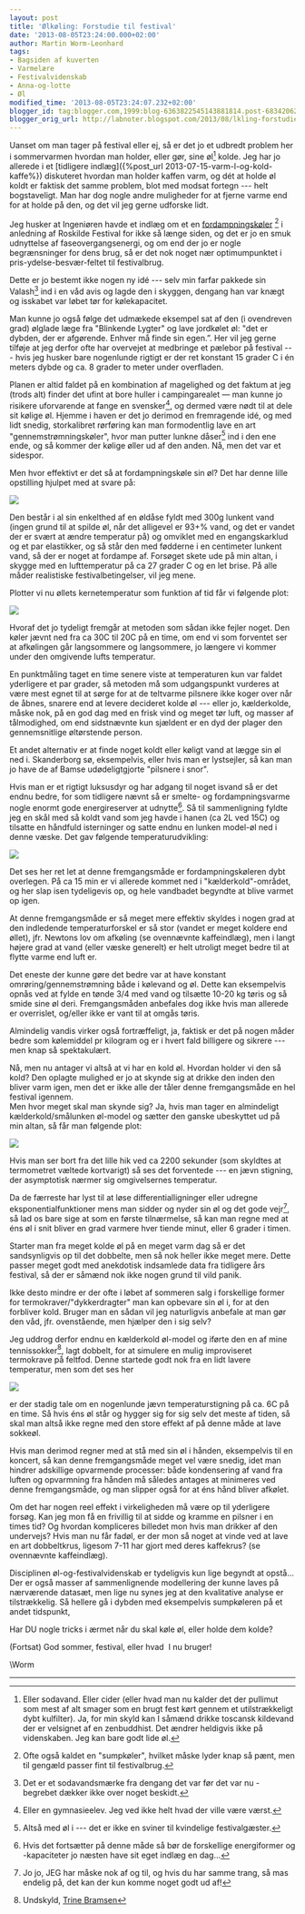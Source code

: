 ```yaml
---
layout: post
title: 'Ølkøling: Forstudie til festival'
date: '2013-08-05T23:24:00.000+02:00'
author: Martin Worm-Leonhard
tags:
- Bagsiden af kuverten
- Varmelære
- Festivalvidenskab
- Anna-og-lotte
- Øl
modified_time: '2013-08-05T23:24:07.232+02:00'
blogger_id: tag:blogger.com,1999:blog-6363822545143881814.post-6834206282788967866
blogger_orig_url: http://labnoter.blogspot.com/2013/08/lkling-forstudie-til-festival.html
---
```


Uanset om man tager på festival eller ej, så er det jo et udbredt
problem her i sommervarmen hvordan man holder, eller gør, sine øl[^1]
kolde. Jeg har jo allerede i et [tidligere
indlæg]({%post_url 2013-07-15-varm-l-og-kold-kaffe%}) diskuteret
hvordan man holder kaffen varm, og dét at holde øl koldt er faktisk det
samme problem, blot med modsat fortegn --- helt bogstaveligt. Man har dog
nogle andre muligheder for at fjerne varme end for at holde på den, og
det vil jeg gerne udforske lidt.

Jeg husker at Ingeniøren havde et indlæg om et en
[fordampningskøler](http://ing.dk/artikel/stroemfrit-koeleskab-kan-holde-oellerne-koelige-paa-roskilde-160225) [^2] i
anledning af Roskilde Festival for ikke så længe siden, og det er jo en
smuk udnyttelse af faseovergangsenergi, og om end der jo er nogle
begrænsninger for dens brug, så er det nok noget nær optimumpunktet i
pris-ydelse-besvær-feltet til festivalbrug. 

Dette er jo bestemt ikke
nogen ny idé --- selv min farfar pakkede sin Valash[^3] ind i en våd avis
og lagde den i skyggen, dengang han var knægt og isskabet var løbet tør
for kølekapacitet.

Man kunne jo også følge det udmækede eksempel sat af den (i ovendreven
grad) ølglade læge fra "Blinkende Lygter" og lave jordkølet øl: "det er
dybden, der er afgørende. Enhver må finde sin egen.”. Her vil jeg gerne
tilføje at jeg derfor ofte har overvejet at medbringe et pælebor på
festival --- hvis jeg husker bare nogenlunde rigtigt er der ret konstant
15 grader C i én meters dybde og ca. 8 grader to meter under overfladen.

Planen er altid faldet på en kombination af magelighed og det faktum at
jeg (trods alt) finder det ufint at bore huller i campingarealet — man
kunne jo risikere uforvarende at fange en svensker[^4], og dermed være
nødt til at dele sit kølige øl. Hjemme i haven er det jo derimod en
fremragende idé, og med lidt snedig, storkalibret rørføring kan man
formodentlig lave en art "gennemstrømningskøler", hvor man putter lunkne
dåser[^4a] ind i den ene ende, og så kommer der kølige øller ud af den anden.
Nå, men det var et sidespor.

Men hvor effektivt er det så at fordampningskøle sin øl? Det har denne
lille opstilling hjulpet med at svare på:

[![]({{site.url}}/images/-W5RgiyXwy5k/UgAHbJr_9fI/AAAAAAAABvE/IAuW-ifXJN4/s320/2013-08-05+16.02.15.jpg)]({{site.url}}/images/-W5RgiyXwy5k/UgAHbJr_9fI/AAAAAAAABvE/IAuW-ifXJN4/s1600/2013-08-05+16.02.15.jpg)

Den består i al sin enkelthed af en øldåse fyldt med 300g lunkent vand
(ingen grund til at spilde øl, når det alligevel er 93+% vand, og det er
vandet der er svært at ændre temperatur på) og omviklet med en
engangskarklud og et par elastikker, og så står den med fødderne i en
centimeter lunkent vand, så der er noget at fordampe af. Forsøget skete
ude på min altan, i skygge med en lufttemperatur på ca 27 grader C og en
let brise. På alle måder realistiske festivalbetingelser, vil jeg mene.

Plotter vi nu øllets kernetemperatur som funktion af tid får vi følgende
plot:

[![]({{site.url}}/images/-8RHO1JSin64/UgALKijZHsI/AAAAAAAABvk/-0mZCfXO5gk/s400/evap.png)]({{site.url}}/images/-8RHO1JSin64/UgALKijZHsI/AAAAAAAABvk/-0mZCfXO5gk/s1600/evap.png)

Hvoraf det jo tydeligt fremgår at metoden som sådan ikke fejler noget.
Den køler jævnt ned fra ca 30C til 20C på en time, om end vi som
forventet ser at afkølingen går langsommere og langsommere, jo længere
vi kommer under den omgivende lufts temperatur. 

En punktmåling taget en
time senere viste at temperaturen kun var faldet yderligere et par
grader, så metoden må som udgangspunkt vurderes at være mest egnet til
at sørge for at de teltvarme pilsnere ikke koger over når de åbnes,
snarere end at levere decideret kolde øl --- eller jo, kælderkolde, måske
nok, på en god dag med en frisk vind og meget tør luft, og masser af
tålmodighed, om end sidstnævnte kun sjældent er en dyd der plager den
gennemsnitlige øltørstende person.

Et andet alternativ er at finde noget koldt eller køligt vand at lægge
sin øl ned i. Skanderborg sø, eksempelvis, eller hvis man er lystsejler,
så kan man jo have de af Bamse udødeligtgjorte "pilsnere i snor". 

Hvis
man er et rigtigt luksusdyr og har adgang til noget isvand så er det
endnu bedre, for som tidligere nævnt så er smelte- og fordampningsvarme
nogle enormt gode energireserver at udnytte[^5]. Så til sammenligning
fyldte jeg en skål med så koldt vand som jeg havde i hanen (ca 2L ved
15C) og tilsatte en håndfuld isterninger og satte endnu en lunken
model-øl ned i denne væske. Det gav følgende temperaturudvikling:

[![]({{site.url}}/images/-9wttAS_YH00/UgANpKcP-nI/AAAAAAAABv0/c8oi7cnjarA/s400/vandbad.png)]({{site.url}}/images/-9wttAS_YH00/UgANpKcP-nI/AAAAAAAABv0/c8oi7cnjarA/s1600/vandbad.png)

Det ses her ret let at denne fremgangsmåde er fordampningskøleren dybt
overlegen. På ca 15 min er vi allerede kommet ned i
"kælderkold"-området, og her slap isen tydeligevis op, og hele vandbadet
begyndte at blive varmet op igen.

At denne fremgangsmåde er så meget
mere effektiv skyldes i nogen grad at den indledende temperaturforskel
er så stor (vandet er meget koldere end øllet), jfr. Newtons lov om
afkøling (se ovennævnte kaffeindlæg), men i langt højere grad at vand
(eller væske generelt) er helt utroligt meget bedre til at flytte varme
end luft er.

Det eneste der kunne gøre det bedre var at have konstant
omrøring/gennemstrømning både i kølevand og øl. Dette kan eksempelvis
opnås ved at fylde en tønde 3/4 med vand og tilsætte 10-20 kg tøris og
så smide sine øl deri. Fremgangsmåden anbefales dog ikke hvis man
allerede er overrislet, og/eller ikke er vant til at omgås tøris.

Almindelig vandis virker også fortræffeligt, ja, faktisk er det på nogen
måder bedre som kølemiddel pr kilogram og er i hvert fald billigere og
sikrere --- men knap så spektakulært.

Nå, men nu antager vi altså at vi har en kold øl. Hvordan holder vi den
så kold? Den oplagte mulighed er jo at skynde sig at drikke den inden
den bliver varm igen, men det er ikke alle der tåler denne fremgangsmåde
en hel festival igennem.  
Men hvor meget skal man skynde sig? Ja, hvis
man tager en almindeligt kælderkold/smålunken øl-model og sætter den
ganske ubeskyttet ud på min altan, så får man følgende plot:

[![]({{site.url}}/images/-GnFujsR3C0w/UgAP-8PAf8I/AAAAAAAABwE/Aw0aQrOsbRY/s400/baseline.png)]({{site.url}}/images/-GnFujsR3C0w/UgAP-8PAf8I/AAAAAAAABwE/Aw0aQrOsbRY/s1600/baseline.png)

Hvis man ser bort fra det lille hik ved ca 2200 sekunder (som skyldtes
at termometret væltede kortvarigt) så ses det forventede --- en jævn
stigning, der asymptotisk nærmer sig omgivelsernes temperatur. 

Da de
færreste har lyst til at løse differentialligninger eller udregne
eksponentialfunktioner mens man sidder og nyder sin øl og det gode
vejr[^6], så lad os bare sige at som en første tilnærmelse, så kan man
regne med at éns øl i snit bliver en grad varmere hver tiende minut,
eller 6 grader i timen. 

Starter man fra meget kolde øl på en meget varm
dag så er det sandsynligvis op til det dobbelte, men så nok heller ikke
meget mere. Dette passer meget godt med anekdotisk indsamlede data fra
tidligere års festival, så der er såmænd nok ikke nogen grund til vild
panik. 

Ikke desto mindre er der ofte i løbet af sommeren salg i
forskellige former for termokraver/"dykkerdragter" man kan opbevare sin
øl i, for at den forbliver kold. Bruger man en sådan vil jeg naturligvis
anbefale at man gør den våd, jfr. ovenstående, men hjælper den i sig
selv?

Jeg uddrog derfor endnu en kælderkold øl-model og iførte den en af mine
tennissokker[^7], lagt dobbelt, for at simulere en mulig improviseret
termokrave på feltfod. Denne startede godt nok fra en lidt lavere
temperatur, men som det ses her

[![]({{site.url}}/images/-McyGesW3aVY/UgASr8eVErI/AAAAAAAABwU/3FVuajwTigs/s400/sokke%C3%B8l.png)]({{site.url}}/images/-McyGesW3aVY/UgASr8eVErI/AAAAAAAABwU/3FVuajwTigs/s1600/sokke%C3%B8l.png)

er der stadig tale om en nogenlunde jævn temperaturstigning på ca. 6C på
en time. Så hvis éns øl står og hygger sig for sig selv det meste af
tiden, så skal man altså ikke regne med den store effekt af på denne
måde at lave sokkeøl. 

Hvis man derimod regner med at stå med sin øl i
hånden, eksempelvis til en koncert, så kan denne fremgangsmåde meget vel
være snedig, idet man hindrer adskillige opvarmende processer: både
kondensering af vand fra luften og opvarmning fra hånden må således
antages at minimeres ved denne fremgangsmåde, og man slipper også for at
éns hånd bliver afkølet. 

Om det har nogen reel effekt i virkeligheden må
være op til yderligere forsøg. Kan jeg mon få en frivillig til at sidde
og kramme en pilsner i en times tid? Og hvordan kompliceres billedet mon
hvis man drikker af den undervejs? Hvis man nu får fadøl, er der mon så
noget at vinde ved at lave en art dobbeltkrus, ligesom 7-11 har gjort
med deres kaffekrus? (se ovennævnte kaffeindlæg).

Disciplinen øl-og-festivalvidenskab er tydeligvis kun lige begyndt at
opstå... Der er også masser af sammenlignende modellering der kunne
laves på nærværende datasæt, men lige nu synes jeg at den kvalitative
analyse er tilstrækkelig. Så hellere gå i dybden med eksempelvis
sumpkøleren på et andet tidspunkt,

Har DU nogle tricks i ærmet når du skal køle øl, eller holde dem kolde?

(Fortsat) God sommer, festival, eller hvad  I nu bruger!

\\Worm

---------------------------------------

[^1]: Eller sodavand. Eller cider (eller hvad man nu kalder det der
    pullimut som mest af alt smager som en brugt fest kørt gennem et
    utilstrækkeligt dybt kulfilter). Ja, for min skyld kan I såmænd drikke
    toscansk kildevand der er velsignet af en zenbuddhist. Det ændrer
    heldigvis ikke på videnskaben. Jeg kan bare godt lide øl.

[^2]: Ofte også kaldet en "sumpkøler", hvilket måske lyder knap så
    pænt, men til gengæld passer fint til festivalbrug.

[^3]: Det er et sodavandsmærke fra dengang det var før det var nu -
    begrebet dækker ikke over noget beskidt.

[^4]: Eller en gymnasieelev. Jeg ved ikke helt hvad der ville være værst.

[^4a]: Altså med øl i --- det er ikke en sviner til kvindelige festivalgæster.

[^5]: Hvis det fortsætter på denne måde så bør de forskellige
    energiformer og -kapaciteter jo næsten have sit eget indlæg en dag...

[^6]: Jo jo, JEG har måske nok af og til, og hvis du har samme trang,
    så mas endelig på, det kan der kun komme noget godt ud af!

[^7]: Undskyld, [Trine Bramsen](http://www.version2.dk/blog/opraab-til-it-noerderne-smid-tennissokkerne-og-tal-saa-vi-kan-forstaa-det-53101)
